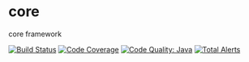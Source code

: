 # core
core framework

[![Build Status](https://www.travis-ci.org/linxu/core.svg?branch=master)](https://www.travis-ci.org/linxu/core)
[![Code Coverage](https://codecov.io/gh/linxu/core/branch/master/graph/badge.svg)](https://codecov.io/gh/linxu/core)
[![Code Quality: Java](https://img.shields.io/lgtm/grade/java/g/linxu/core.svg?logo=lgtm&logoWidth=18)](https://lgtm.com/projects/g/linxu/core/context:java)
[![Total Alerts](https://img.shields.io/lgtm/alerts/g/linxu/core.svg?logo=lgtm&logoWidth=18)](https://lgtm.com/projects/g/linxu/core/alerts)